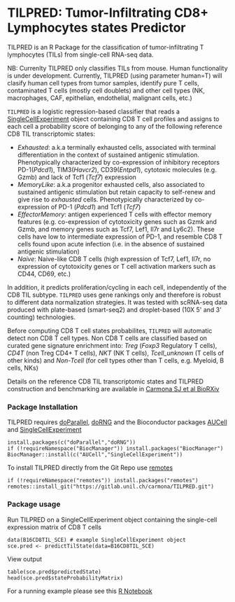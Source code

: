 # TILPRED: Tumor-Infiltrating CD8+ Lymphocytes states Predictor

TILPRED is an R Package for the classification of tumor-infiltrating T lymphocytes (TILs) from single-cell RNA-seq data.

NB: Currenlty TILPRED only classifies TILs from mouse. Human functionality is under development. Currently, TILPRED (using parameter human=T) will clasify human cell types from tumor samples, identify pure T cells, contaminated T cells (mostly cell doublets) and other cell types (NK, macrophages, CAF, epithelian, endothelial, malignant cells, etc.)


`TILPRED` is a logistic regression-based classifier that reads a [SingleCellExperiment](https://doi.org/doi:10.18129/B9.bioc.SingleCellExperiment) object containing CD8 T cell profiles and assigns to each cell a probability score of belonging to any of the following reference CD8 TIL transcriptomic states: 

* _Exhausted_: a.k.a terminally exhausted cells, associated with terminal differentiation in the context of sustained antigenic stimulation. Phenotypically characterized by co-expression of inhibitory receptors PD-1(_Pdcd1_), TIM3(_Havcr2_), CD39(_Entpd1_), cytotoxic molecules (e.g. Gzmb) and lack of Tcf1 (_Tcf7_) expression
* _MemoryLike_: a.k.a progenitor exhausted cells, also associated to sustained antigenic stimulation but retain capacity to self-renew and give rise to _exhausted_ cells. Phenotypically characterized by co-expression of PD-1 (_Pdcd1_) and Tcf1 (_Tcf7_)
* _EffectorMemory_: antigen experienced T cells with effector memory features (e.g. co-expression of cytotoxicity genes such as Gzmk and Gzmb, and memory genes such as Tcf7, Lef1, Il7r and Ly6c2). These cells have low to intermediate expression of PD-1, and resemble CD8 T cells found upon acute infection (i.e. in the absence of sustained antigenic stimulation)
* _Naive_: Naive-like CD8 T cells (high expression of Tcf7, Lef1, Il7r, no expression of cytotoxicity genes or T cell activation markers such as CD44, CD69, etc.)

In addition, it predicts proliferation/cycling in each cell, independently of the CD8 TIL subtype.  `TILPRED` uses gene rankings only and therefore is robust to different data normalization strategies. It was tested with scRNA-seq data produced with plate-based (smart-seq2) and droplet-based (10X 5' and 3' counting) technologies. 

Before computing CD8 T cell states probabilites, `TILPRED` will automatic detect non CD8 T cell types. Non CD8 T cells are classified based on curated gene signature enrichment into: _Treg_ (_Foxp3_ Regulatory T cells), _CD4T_ (non Treg CD4+ T cells), _NKT_ (NK T cells), _Tcell_unknown_ (T cells of other kinds) and _Non-Tcell_ (for cell types other than T cells, e.g. Myeloid, B cells, NKs)


 
Details on the reference CD8 TIL transcriptomic states and TILPRED construction and benchmarking are available in [Carmona SJ et al BioRXiv](https://doi.org/10.1101/800847)


### Package Installation

TILPRED requires [doParallel](https://cran.r-project.org/web/packages/doParallel/index.html), [doRNG](https://cran.r-project.org/web/packages/doRNG/index.html) and the Bioconductor packages [AUCell](https://bioconductor.org/packages/release/bioc/html/AUCell.html) and [SingleCellExperiment](https://bioconductor.org/packages/release/bioc/html/SingleCellExperiment.html)


```
install.packages(c("doParallel","doRNG"))
if (!requireNamespace("BiocManager")) install.packages("BiocManager")
BiocManager::install(c("AUCell","SingleCellExperiment"))
```

To install TILPRED directly from the Git Repo use [remotes](https://cran.r-project.org/web/packages/remotes/index.html)

```
if (!requireNamespace("remotes")) install.packages("remotes")
remotes::install_git("https://gitlab.unil.ch/carmona/TILPRED.git")
```

### Package usage

Run TILPRED on a SingleCellExperiment object containing the single-cell expression matrix of CD8 T cells 
```
data(B16CD8TIL_SCE) # example SingleCellExperiment object
sce.pred <- predictTilState(data=B16CD8TIL_SCE)
```

View output
```
table(sce.pred$predictedState)
head(sce.pred$stateProbabilityMatrix)
```

For a running example please see this [R Notebook](https://github.com/carmonalab/testTILPRED)